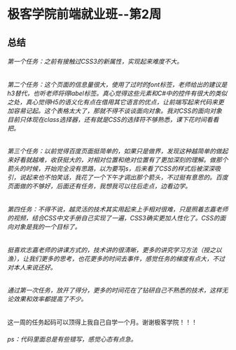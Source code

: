 # 极客学院前端就业班--第2周
## 总结

###### 第一个任务：之前有接触过CSS3的新属性，实现起来难度不大。

###### 第二个任务：这个页面的信息量很大，使用了过时的font标签，老师给出的建议是h3替代，也听老师将得label标签。真心觉得这些元素和C#中的控件有很大的类似之处，真心觉得H5的语义化有点在借用其它语言的优点，让前端写起来代码来更加容易记起。这个表格太大了，那就不得不谈谈面向对象。我对CSS的面向对象目前只体现在class选择器，还有就是CSS的选择符不够熟悉，课下花时间看看把。

###### 第三个任务：以前觉得百度页面挺简单的，如果只是做界，发现这种越简单的做起来好看就越难，收获挺大的，对相对位置和绝对位置有了更加深刻的理解。做那个箭头的时候，开始完全没有思路，以为要写js，后来看了CSS的样式后被深深吸引，说起来也不怕笑话，我花了一个下午才调出那个箭头，不过挺有意思的。百度页面做的不够好，后面还有任务，我想我可以往后走点，边看边学。

###### 第四任务：不得不说，越灵活的技术其实用起来上手相对很难，只是照着志嘉老师的视频，结合CSS中文手册自己实现了一遍，CSS3确实更加人性化了。CSS的面向对象是我的一个目标了。

###### 挺喜欢志嘉老师的讲课方式的，技术讲的很清晰，更多的讲究学习方法（授之以渔），让我们更多的思考，也花更多的时间去事件，感觉任务的梯度有点大，不过对本人来说还好。

###### 通过第一次任务，放开了得分，更多的时间花在了钻研自己不熟悉的技术，这样无论效果和效率都提高了不少。
这一周的任务起码可以顶得上我自己自学一个月。谢谢极客学院！！！

###### ps：代码里面总是有些错写，感觉心态有点急。